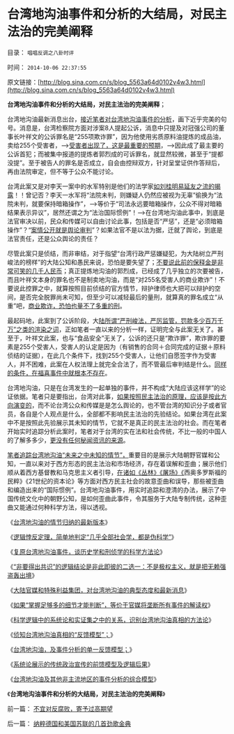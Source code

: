 # 台湾地沟油事件和分析的大结局，对民主法治的完美阐释

目录： `唱唱反调之八卦时评` 

时间： `2014-10-06 22:37:55` 

原文链接：[http://blog.sina.com.cn/s/blog_5563a64d0102v4w3.html](http://blog.sina.com.cn/s/blog_5563a64d0102v4w3.html)

**台湾地沟油事件和分析的大结局，对民主法治的完美阐释**；

台湾地沟油最新消息出台，[接近笔者对台湾地沟油事件的分析](../../../2014/10/5/台湾地沟油及其他非主流地区的事件分析的综合模型.md)，画下近乎完美的句号。消息是，台湾检察院方面对涉案8人提起公诉，消息中只提及对冠强公司的董事长叶祥文的公诉罪名是“255项欺诈罪”，因为他使用劣质原料油提炼的成品油，卖给255个受害者，——>[受害者出现了，这是最重要的预期](../../../2014/7/6/李庄案到李天一，受害人举证观察违法犯罪，及律师伪证罪.md)，——>因此成了最主要的公诉首犯；而被集中报道的提炼者郭烈成的可诉罪名，就显然较微，甚至于“提都没提”。至于被告人的罪名是否成立，自会由控辩双方，针对呈堂证供作答辩后，再由法院审定，但不等于公众不能讨论。

台湾此案又是对李天一案中的水军特别是他们的法学家[如刘桂明易延友之流的揭露](../../../2014/6/8/李天一轮奸的“法学家”，北大博士导师刘桂明教授.md)！！曾记否？李天一水军将“法院未判，则嫌疑人仍然应被视为无辜”偷换为“法院未判，就要保持暗箱操作”，——>等价于“司法永远要暗箱操作，公众不得对暗箱结果表示异议”，居然还谓之为“法治国际惯例”！——>在台湾地沟油此事中，到底是法官审决以前，民众和传媒可以自由讨论此事，包括是否“严惩”，还是“必须暗箱操作”？“[案情公开就是舆论审判](../../../2013/8/16/李天一辩护集团利用了，也拷问了中国一系列恶法；.md)”？如果法官不是以法为据，迁就了舆论，到底是法官责任，还是公众舆论的责任？

尽管此案只是侦结，而非审结，对于指望“台湾行政严惩嫌疑犯，为大陆树立严刑峻法的榜样”的大陆公知和愚民来说，恐怕是要失望了；[不要说此前的保释金是非常可笑的几千人民币](../../../2014/9/11/台湾地沟油老板似将大获全胜，拷问你自已，还支持法治吗？.md)；真正提炼地沟油的郭烈成，已经成了几乎独立的次要被告，而且叶祥文本身的罪名也不是制卖地沟油，而是“对255名受害人的商业欺诈”！不要说此控罪之中，就算按照目前侦结的官方情节，辩护律师也大把可以辩护的空间，是否完全脱罪尚未可知，但至少可以减轻最后的量刑，就算真的罪名成立“从重”吧，[商业欺诈，恐怕也量不了多重的刑](../../../2014/9/10/从大陆热炒台湾地沟油，你看到了那些故事？.md)。

最起码地，此案到了公诉阶段，大[陆所谓“严刑峻法，严厉监管，罚款多少百万千万”之类的渲染之词](../../../2014/9/17/解读台湾地沟油，官媒和公知是否一直曲解着民主制度？.md)，正如笔者一直以来的分析一样，证明完全与此案无关了。甚至于，叶祥文此案，也与“食品安全”无关了，公诉的还只是“欺诈罪”，欺诈罪的要素是255个受害人，受害人的认定是因为（有销售的合同＋合同完成的证据＋原料侦结的证据），在此几个条件下，找到255个受害人，让他们自愿签字作为受害人，并不困难，此案在人权法理上就完全合法了，而不管最后审判结是什么。[同样的条件，在福喜事件中就根本不存在](../../../2014/8/11/政治迫害福喜是严重损害中国形象的国际丑闻.md)。

台湾地沟油，只是在台湾发生的一起单独的事件，并不构成“大陆应该这样学”的论证依据。笔者只是要指出，台湾对此事，[如果按照民主法治的原理，应该是按此方向演变的](../../../2014/9/22/逻辑悖反定理在社会科学中,强大得让许多人不敢面对.md)，而不论台湾公众和传媒是是怎么舆论的，也不管台湾的知识分子或者官员，各自是个人观点是什么，全部都不影响民主法治的先验结论。如果台湾在此案中不是按照此先验展示其未知的情节，它就不是真正的民主法治的社会。而在笔者开始实时追踪分析此案时，笔者对于台湾的实在法和社会传统，不比一般的中国人的了解多多少，[更没有任何秘闻资讯的来源](../../../2011/6/15/为什么会“同意，ConcuringOpinion？.md)。

[笔者追踪台湾地沟油“未来之中未知的情节”，](../../../2014/9/29/科学逻辑中的系统论和实证集之中的关系，识别台湾地沟油真相的方法论.md)重要目的是展示大陆朝野官媒和公知，一直以来对于西方形态的民主法治和市场经济，存在着误解和歪曲；展示他们顺从着西方基督教和马克思主义者引导，[在诸如《丛林》《屠场》《](../../../2014/9/20/台湾地沟油，官媒，民粹和公知，歪曲境外世界，不是个案.md)西奥多罗斯福的民粹》《21世纪的资本论》等方面对西方民主社会的故意歪曲和误导，那些被歪曲和编造出来的“国际惯例”。台湾地沟油事件，用实时追踪和澄清的办法，展示了中国传统文化中的朝野公知，是如何歪曲此事件，令其服务于大陆专制传统，这种歪曲又能通过何种科学方法，得以透视。

《[台湾地沟油的情节归纳的最新版本](../../../2014/9/22/台湾地沟油的最新版本.md)》

《[逻辑悖反定理，简单地判定“几乎全部社会学，都是伪科学”](../../../2014/9/23/逻辑悖反定理，简单地判定“几乎全部社会学，都是伪科学”.md)》

《[复原台湾地沟油事件，谈历史学和刑侦学的科学方法论](../../../2014/9/23/复原台湾地沟油事件，谈历史学和刑侦学的科学方法论.md)》

《[“非要得出共识”的逻辑结论是非此即彼的二选一：不是极权主义，就是把无赖强盗轰出境](../../../2014/9/24/“人人平等”的逻辑前提是“默认权益”的不对等.md)》

《[大陆官媒和特殊利益集团，对台湾地沟油的典型态度和最新消息](../../../2014/9/26/大陆官媒和特殊利益集团，对台湾地沟油的典型态度和最新消息.md)》

《[如果“掌握足够多的细节才能判断”，等价于官媒将垄断所有事件的解读权](../../../2014/9/27/怎样在信息渠道被垄断的环境里，成为一个自由人？.md)》

《[科学逻辑中的系统论和实证集之中的关系，识别台湾地沟油真相的方法论](../../../2014/9/29/科学逻辑中的系统论和实证集之中的关系，识别台湾地沟油真相的方法论.md)》

《[侦知台湾地沟油真相的“反馈模型”；](../../../2014/10/1/侦知台湾地沟油真相的“反馈模型”.md)》

《[台湾地沟油，及事件分析的单一反馈模型；](../../../2014/10/2/台湾地沟油，及事件分析的单一反馈模型；.md)》

《[系统论展示的传统政治宣传的前馈模型及逻辑后果](../../../2014/10/4/系统论展示的传统政治宣传的前馈模型及逻辑后果.md)》

《[台湾地沟油及其他非主流地区的事件分析的综合模型](../../../2014/10/5/台湾地沟油及其他非主流地区的事件分析的综合模型.md)》

《**台湾地沟油事件和分析的大结局，对民主法治的完美阐释**》

前一篇： [不宜对反腐败，寄予过高期望](../../../2014/10/15/不宜对反腐败，寄予过高期望.md)

后一篇： [纳粹德国和美国苏联的几首劲歌金典](../../../2014/10/2/纳粹德国和美国苏联的几首劲歌金典.md)


